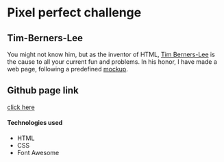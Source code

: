# Pixel perfect challenge

## Tim-Berners-Lee
You might not know him, but as the inventor of HTML, [Tim Berners-Lee](https://fr.wikipedia.org/wiki/Tim_Berners-Lee) is the cause to all your current fun and problems. In his honor, I have made a web page, following a predefined [mockup](https://github.com/becodeorg/BXL-Swartz-4-27/blob/master/1.The-Field/4.HTML-CSS/introduction/07-tim-berners-lee.adoc).

## Github page link
[click here](https://gonzalovsilva.github.io/Tim-Berners-Lee/)

#### Technologies used
* HTML
* CSS
* Font Awesome